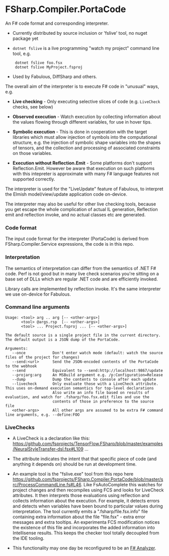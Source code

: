 # FSharp.Compiler.PortaCode

An F# code format and corresponding interpreter. 

* Currently distributed by source inclusion or 'fslive' tool, no nuget package yet

* `dotnet fslive` is a live programming "watch my project" command line tool, e.g. 

       dotnet fslive foo.fsx
       dotnet fslive MyProject.fsproj

* Used by Fabulous, DiffSharp and others.

The overall aim of the interpreter is to execute F# code in "unusual" ways, e.g. 

* **Live checking** - Only executing selective slices of code (e.g. `LiveCheck` checks, see below)

* **Observed execution** - Watch execution by collecting information about the values flowing through different variables,
  for use in hover tips.

* **Symbolic execution** - This is done in cooperation with the target libraries
  which must allow injection of symbols into the computational structure, e.g. the injection of
  symbolic shape variables into the shapes of tensors, and the collection and processing of
  associated constraints on those variables.

* **Execution without Reflection.Emit** - Some platforms don't support Reflection.Emit.  However
  be aware that execution on such platforms with this intepreter is approximate with many F# language
  features not supported correctly.

The interpreter is used for the "LiveUpdate" feature of Fabulous, to interpret the Elmish model/view/update application code on-device.

The interpreter may also be useful for other live checking tools, because you get
escape the whole complication of actual IL generation, Reflection emit and reflection invoke,
and no actual classes etc are generated.

### Code format

The input code format for the interpreter (PortaCode) is derived from FSharp.Compiler.Service expressions, the code is in this repo.

### Interpretation

The semantics of interpretation can differ from the semantics of .NET F# code. Perf is not good but in many live check scenarios you're sitting on a base set of DLLs which are regular .NET code and are efficiently invoked.

Library calls are implemented by reflection invoke.  It's the same interpreter we use on-device for Fabulous.

### Command line arguments

```
Usage: <tool> arg .. arg [-- <other-args>]
       <tool> @args.rsp  [-- <other-args>]
       <tool> ... Project.fsproj ... [-- <other-args>]

The default source is a single project file in the current directory.
The default output is a JSON dump of the PortaCode.

Arguments:
   --once            Don't enter watch mode (default: watch the source files of the project for changes)
   --send:<url>      Send the JSON-encoded contents of the PortaCode to the webhook
   --send            Equivalent to --send:http://localhost:9867/update
   --projarg:arg     An MSBuild argument e.g. /p:Configuration=Release
   --dump            Dump the contents to console after each update
   --livecheck       Only evaluate those with a LiveCheck attribute. This uses on-demand execution semantics for top-level declarations
                     Also write an info file based on results of evaluation, and watch for .fsharp/foo.fsx.edit files and use the 
                     contents of those in preference to the source file
   <other-args>      All other args are assumed to be extra F# command line arguments, e.g. --define:FOO
```   

### LiveChecks

* A LiveCheck is a declaration like this: https://github.com/fsprojects/TensorFlow.FSharp/blob/master/examples/NeuralStyleTransfer-dsl.fsx#L109 …

* The attribute indicates the intent that that specific piece of code (and anything it
  depends on) should be run at development time.

* An example tool is the "fslive.exe" tool from this repo here https://github.com/fsprojects/FSharp.Compiler.PortaCode/blob/master/src/ProcessCommandLine.fs#L46.
  Like FsAutoComplete this watches for project changes and then recompiles using FCS and looks for LiveCheck attributes.  It then interprets those evaluations
  using reflection and collects information about the execution.  For example, it detects errors and detects when variables have been bound to particular values
  during interpretation.  The tool currently emits a ".fsharp/file.fsx.info" file containing extra information about the file "file.fsx" - extra error messages
  and extra tooltips.  An experimenta  FCS modification notices the existence of this file and incorporates the added information into Intellisense results. This
  keeps the checker tool totally decoupled from the IDE tooling.  

* This functionality may one day be reconfigured to be an [F# Analyzer](https://medium.com/lambda-factory/introducing-f-analyzers-772487889429).  
 

